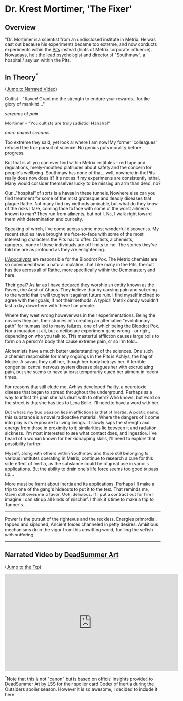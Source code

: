 # Dr. Krest Mortimer, 'The Fixer'

## Overview

"Dr. Mortimer is a scientist from an undisclosed institute in [Metrix](../continents/rathe/metrix/metrix.md). He was cast out because his experiments became too extreme, and now conducts experiments within the [Pits](../continents/rathe/pits/pits.md) instead (hints of Metrix corporate influence). Nowadays, he's the lead psychologist and director of "Southmaw", a hospital / asylum within the Pits.

## In Theory<sup>*</sup>

<p>
(<a href="#narrated-video-by-deadsummer-art">Jump to Narrated Video</a>)
</p>

Cultist - "Raven! Grant me the strength to endure your rewards...for the glory of mankind..."

_screams of pain_

Mortimer - "You cultists are truly sadistic! Hahaha!"

_more pained screams_

Too extreme they said, yet look at where I am now! My former 'colleagues' refused the true pursuit of science. No genius puts morality before progress.

But that is all you can ever find within Metrix institutes - red tape and regulations, mealy-mouthed platitudes about safety and the concern for people's wellbeing. Southmaw has none of that...well, nowhere in the Pits really does now does it? It's not as if my experiments are consistently lethal. Many would consider themselves lucky to be missing an arm than dead, no?

Our..."hospital" of sorts is a haven in these tunnels. Nowhere else can you find treatment for some of the most grotesque and deadly diseases that plague Rathe. Not many find my methods amicable, but what do they know of the risks I take, coming face to face with some of the worst ailments known to man? They run from ailments, but not I. No, I walk right toward them with determination and curiosity.

Speaking of which, I've come across some most wonderful discoveries. My recent studies have brought me face-to-face with some of the most interesting characters the Pits has to offer. Cultists, alchemists, gangers...none of these individuals are off limits to me. The stories they've told me are as profound as they are enlightening.

[L'Apocalypta](../continents/rathe/pits/blackjacks-mercenary-group.md#lapocalypta) are responsible for the Bloodrot Pox. The Metrix chemists are so convinced it was a natural mutation...ha! Like many in the Pits, the cult has ties across all of Rathe, more specifically within the [Demonastery](../continents/rathe/demonastery/demonastery.md) and here.

Their goal? As far as I have deduced they worship an entity known as the Raven, the Aesir of Chaos. They believe that by causing pain and suffering to the world that it will toughen it against future ruin. I find myself inclined to agree with their goals, if not their methods. A typical Metrix dandy wouldn't last a day down here with these fine people.

Where they went wrong however was in their experimentations. Being the novices they are, their studies into creating an alternative "evolutionary path" for humans led to many failures, one of which being the Bloodrot Pox. Not a mutation at all, but a deliberate experiment gone wrong - or right, depending on who you talk to. This masterful affliction causes large boils to form on a person's body that cause extreme pain, or so I'm told...

Alchemists have a much better understanding of the sciences. One such alchemist responsible for many ongoings in the Pits is Achlys, the hag of Mojire. A savant they call her, though her body betrays her. A terrible congenital central nervous system disease plagues her with excruciating pain, but she seems to have at least temporarily cured her ailment in recent times.

For reasons that still elude me, Achlys developed Frailty, a neurotoxic disease that began to spread throughout the underground. Perhaps as a way to inflict the pain she has dealt with to others? Who knows, but word on the street is that she has ties to Lena Belle. I'll need to have a word with her.

But where my true passion lies in afflictions is that of Inertia. A poetic name, this substance is a novel radioactive material. Where the dangers of it come into play is its exposure to living beings. It slowly saps the strength and energy from those in proximity to it; similarities lie between it and radiation sickness. I'm most interested to see what contact does, and ingestion. I've heard of a woman known for her kidnapping skills, I'll need to explore that possibility further.

Myself, along with others within Southmaw and those still belonging to various institutes operating in Metrix, continue to research a cure for this side effect of Inertia, as the substance could be of great use in various applications. But the ability to drain one's life force seems too good to pass up...

More must be learnt about Inertia and its applications. Perhaps I'll make a trip to one of the gang's hideouts to put it to the test. That reminds me, Gavin still owes me a favor. Ooh, delicious. If I put a contract out for him I imagine I can stir up all kinds of mischief. I think it's time to make a trip to Tanner's...

---

Power is the pursuit of the righteous and the reckless. Energies primordial, tapped and siphoned, Ancient forces channeled in petty desires. Ambitious mechanisms drain the vigor from this unwitting world, fuelling the selfish with suffering.

---

## Narrated Video by [DeadSummer Art](https://www.youtube.com/@DeadSummerArt)

<p>
(<a href="#in-theory">Jump to the Top</a>)
</p>

<div style="text-align: center;"><iframe width="560" height="315" src="https://www.youtube.com/embed/9ZNQrwFFsl0" title="YouTube video player" frameborder="0" allow="accelerometer; autoplay; clipboard-write; encrypted-media; gyroscope; picture-in-picture; web-share" allowfullscreen></iframe></div>

<sup>*</sup>Note that this is not "canon" but is based on official insights provided to DeadSummer Art by LSS for their spoiler card Codex of Inertia during the Outsiders spoiler season. However it is so awesome, I decided to include it here.
